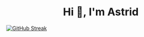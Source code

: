 <h1 align="center">Hi 👋, I'm Astrid</h1>
<a align="center" href="https://git.io/streak-stats"><img src="https://streak-stats.demolab.com?user=astridvdm&theme=catppuccin-mocha&hide_border=true" alt="GitHub Streak" /></a>
